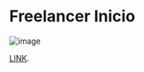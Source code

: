 # Freelancer Inicio

![image](https://user-images.githubusercontent.com/20580866/160691524-9396d154-6e50-4987-8915-618aece869a0.png)


[LINK](https://tlunafreelancerinicio.netlify.app/).
